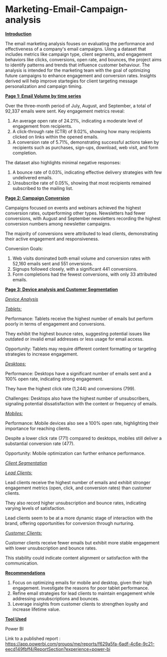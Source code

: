 # Marketing-Email-Campaign-analysis

**<ins>Introduction</ins>**

The email marketing analysis fouses on evaluating the performance and effectiveness of a company's email campaigns. Uisng a dataset that includes metrics like campaign type, client segments, and engagement behaviors like clicks, conversions, open rate, and bounces, the project aims to identify patterns and trends that influence customer behaviour. The analysis is intended for the marketing team with the goal of optimizing future campaigns to enhance engagement and conversion rates. Insights derived will help improve startegies for client targeting message personalization and campaign timing. 

**<ins> Page 1: Email Volume by time series </ins>** 

Over the three-month period of July, August, and September, a total of 92,337 emails were sent. Key engagement metrics reveal:

1. An average open rate of 24.21%, indicating a moderate level of engagement from recipients.
2. A click-through rate (CTR) of 9.02%, showing how many recipients clicked on links within the opened emails.
3. A conversion rate of 5.71%, demonstrating successful actions taken by recipients such as purchases, sign-ups, download, web visit, and form completion.

The dataset also highlights minimal negative responses:

1. A bounce rate of 0.03%, indicating effective delivery strategies with few undelivered emails.
2. Unsubscribe rate of 0.05%, showing that most recipients remained subscribed to the mailing list.

**<ins> Page 2: Campaign Conversion</ins>**

Campaigns focused on events and webinars achieved the highest conversion rates, outperforming other types.
Newsletters had fewer conversions, with August and September newsletters recording the highest conversion numbers among newsletter campaigns.

The majority of conversions were attributed to lead clients, demonstrating their active engagement and responsiveness.

Conversion Goals:

1. Web visits dominated both email volume and conversion rates with 52,160 emails sent and 551 onversions.
2. Signups followed closely, with a significant 441 conversions.
3. Form completions had the fewest conversions, with only 33 attributed emails.

**<ins> Page 3: Device analysis and Customer Segmentation </ins>**

*<ins>Device Analysis</ins>*
 
  *<ins>Tablets:</ins>*

Performance: Tablets receive the highest number of emails but perform poorly in terms of engagement and conversions.

They exhibit the highest bounce rates, suggesting potential issues like outdated or invalid email addresses or less usage for email access.

Opportunity: Tablets may require different content formatting or targeting strategies to increase engagement.
 
  *<ins>Desktops:</ins>*
  
Performance: Desktops have a significant number of emails sent and a 100% open rate, indicating strong engagement.

They have the highest click rate (1,244) and conversions (799).

Challenges: Desktops also have the highest number of unsubscribers, signaling potential dissatisfaction with the content or frequency of emails.

  *<ins>Mobiles:</ins>*

Performance: Mobile devices also see a 100% open rate, highlighting their importance for reaching clients.

Despite a lower click rate (771) compared to desktops, mobiles still deliver a substantial conversion rate (477).

Opportunity: Mobile optimization can further enhance performance.

*<ins>Client Segmentation</ins>*

  *<ins>Lead Clients:</ins>*

Lead clients receive the highest number of emails and exhibit stronger engagement metrics (open, click, and conversion rates) than customer clients.

They also record higher unsubscription and bounce rates, indicating varying levels of satisfaction.

Lead clients seem to be at a more dynamic stage of interaction with the brand, offering opportunities for conversion through nurturing.

  *<ins>Customer Clients:</ins>*

Customer clients receive fewer emails but exhibit more stable engagement with lower unsubscription and bounce rates.

This stability could indicate content alignment or satisfaction with the communication. 

**<ins> Recommendations </ins>**

1. Focus on optimizing emails for mobile and desktop, given their high engagement. Investigate the reasons for poor tablet performance.
2. Refine email strategies for lead clients to maintain engagement while addressing unsubscriptions and bounces.
3. Leverage insights from customer clients to strengthen loyalty and increase lifetime value.


**<ins> Tool Used </ins>**

Power BI

Link to a published report : https://app.powerbi.com/groups/me/reports/f629a5fa-6adf-4c6e-9c21-eecd149fbff4/ReportSection?experience=power-bi









